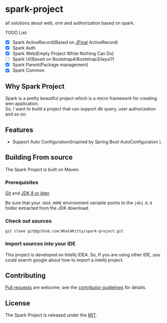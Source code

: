 # spark-project
all solutions about web, orm and authorization based on spark.

TODO List:  
- [x] Spark ActiveRecord(Based on [JFinal](https://github.com/jfinal/jfinal) ActiveRecord)
- [x] Spark Auth
- [x] Spark Web(Empty Project While Nothing Can Do)
- [ ] Spark UI(Based on Bootstrap4/Bootstrap3/layui?)
- [x] Spark Parent(Package management)
- [x] Spark Common

## Why Spark Project
Spark is a pretty beautiful project which is a micro framework for creating wen application.  
So, I want to build a project that can support db query, user authorization and so on.

## Features
* Support Auto Configuration(Inspired by Spring Boot AutoConfiguration ).

## Building From source
The Spark Project is built on Maven.

### Prerequisites
[Git][] and [JDK 8 or later][JDK8 build]

Be sure that your `JAVA_HOME` environment variable points to the `jdk1.8.0` folder
extracted from the JDK download.

### Check out sources
`git clone git@github.com:WhatAKitty/spark-project.git`

### Import sources into your IDE
This project is developed on Intellij IDEA. So, If you are using other IDE, you could search google about how to import a intellij project.

## Contributing
[Pull requests][] are welcome; see the [contributor guidelines][] for details.

## License
The Spark Project is released under the [MIT][].

[Git]: http://help.github.com/set-up-git-redirect
[JDK8 build]: http://www.oracle.com/technetwork/java/javase/downloads
[Pull requests]: https://help.github.com/categories/collaborating-on-projects-using-issues-and-pull-requests/
[contributor guidelines]: https://github.com/WhatAKitty/spark-project
[MIT]: https://github.com/WhatAKitty/spark-project/blob/master/LICENSE
